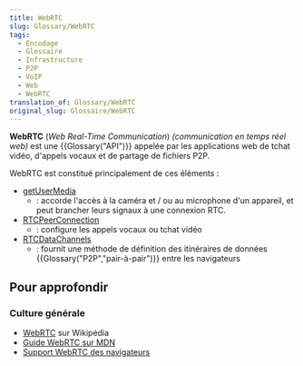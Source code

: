 ```yaml
---
title: WebRTC
slug: Glossary/WebRTC
tags:
  - Encodage
  - Glossaire
  - Infrastructure
  - P2P
  - VoIP
  - Web
  - WebRTC
translation_of: Glossary/WebRTC
original_slug: Glossaire/WebRTC
---
```

**WebRTC** (_Web Real-Time Communication_) _(communication en temps réel web)_ est une {{Glossary("API")}} appelée par les applications web de tchat vidéo, d'appels vocaux et de partage de fichiers P2P.

WebRTC est constitué principalement de ces éléments :

- [getUserMedia](/fr/docs/NavigatorUserMedia.getUserMedia)
  - : accorde l'accès à la caméra et / ou au microphone d'un appareil, et peut brancher leurs signaux à une connexion RTC.
- [RTCPeerConnection](/fr/docs/Web/API/RTCPeerConnection)
  - : configure les appels vocaux ou tchat vidéo
- [RTCDataChannels](/fr/docs/Web/API/RTCDataChannel)
  - : fournit une méthode de définition des itinéraires de données {{Glossary("P2P","pair-à-pair")}} entre les navigateurs

## Pour approfondir

### Culture générale

- [WebRTC](https://fr.wikipedia.org/wiki/WebRTC) sur Wikipédia
- [Guide WebRTC sur MDN](/fr/docs/Web/Guide/API/WebRTC)
- [Support WebRTC des navigateurs](http://caniuse.com/#feat=rtcpeerconnection)
